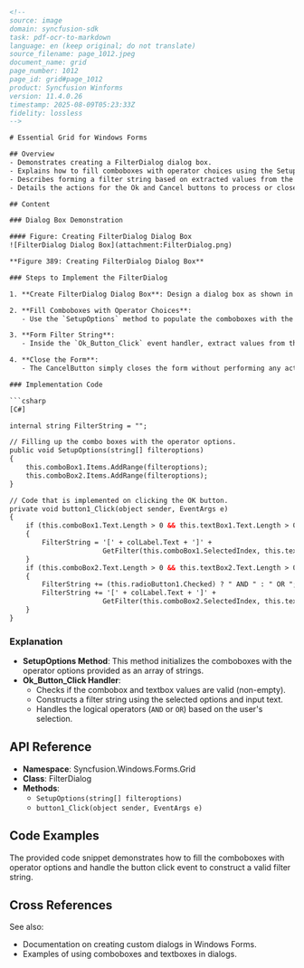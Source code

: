 ```html
<!-- 
source: image
domain: syncfusion-sdk
task: pdf-ocr-to-markdown
language: en (keep original; do not translate)
source_filename: page_1012.jpeg
document_name: grid
page_number: 1012
page_id: grid#page_1012
product: Syncfusion Winforms
version: 11.4.0.26
timestamp: 2025-08-09T05:23:33Z
fidelity: lossless
-->

# Essential Grid for Windows Forms

## Overview
- Demonstrates creating a FilterDialog dialog box.
- Explains how to fill comboboxes with operator choices using the SetupOptions method.
- Describes forming a filter string based on extracted values from the form.
- Details the actions for the Ok and Cancel buttons to process or close the dialog.

## Content

### Dialog Box Demonstration

#### Figure: Creating FilterDialog Dialog Box
![FilterDialog Dialog Box](attachment:FilterDialog.png)

**Figure 389: Creating FilterDialog Dialog Box**

### Steps to Implement the FilterDialog

1. **Create FilterDialog Dialog Box**: Design a dialog box as shown in the figure, allowing users to select columns and operators for filtering.

2. **Fill Comboboxes with Operator Choices**:
   - Use the `SetupOptions` method to populate the comboboxes with the operator choices.

3. **Form Filter String**:
   - Inside the `Ok_Button_Click` event handler, extract values from the form and construct a valid filter string.

4. **Close the Form**:
   - The CancelButton simply closes the form without performing any actions.

### Implementation Code

```csharp
[C#]

internal string FilterString = "";

// Filling up the combo boxes with the operator options.
public void SetupOptions(string[] filteroptions)
{
    this.comboBox1.Items.AddRange(filteroptions);
    this.comboBox2.Items.AddRange(filteroptions);
}

// Code that is implemented on clicking the OK button.
private void button1_Click(object sender, EventArgs e)
{
    if (this.comboBox1.Text.Length > 0 && this.textBox1.Text.Length > 0)
    {
        FilterString = '[' + colLabel.Text + ']' +
                       GetFilter(this.comboBox1.SelectedIndex, this.textBox1.Text);
    }
    if (this.comboBox2.Text.Length > 0 && this.textBox2.Text.Length > 0)
    {
        FilterString += (this.radioButton1.Checked) ? " AND " : " OR ";
        FilterString += '[' + colLabel.Text + ']' +
                       GetFilter(this.comboBox2.SelectedIndex, this.textBox2.Text);
    }
}
```

### Explanation

- **SetupOptions Method**: This method initializes the comboboxes with the operator options provided as an array of strings.
- **Ok_Button_Click Handler**: 
  - Checks if the combobox and textbox values are valid (non-empty).
  - Constructs a filter string using the selected options and input text.
  - Handles the logical operators (`AND` or `OR`) based on the user's selection.

## API Reference

- **Namespace**: Syncfusion.Windows.Forms.Grid
- **Class**: FilterDialog
- **Methods**:
  - `SetupOptions(string[] filteroptions)`
  - `button1_Click(object sender, EventArgs e)`

## Code Examples

The provided code snippet demonstrates how to fill the comboboxes with operator options and handle the button click event to construct a valid filter string.

## Cross References

See also:
- Documentation on creating custom dialogs in Windows Forms.
- Examples of using comboboxes and textboxes in dialogs.

<!-- tags: [Essential Grid, Windows Forms, FilterDialog, DialogBox, Combobox, FilterString, Operator Choices, Windows Forms Controls, Custom Dialogs] keywords: [Grid, Windows Forms, FilterDialog, Dialog Box, Comboboxes, Operator Options, Filter String, Custom Dialog, SetupOptions, button1_Click] -->
```